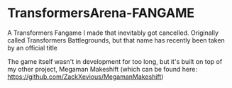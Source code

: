 # TransformersArena-FANGAME
A Transformers Fangame I made that inevitably got cancelled. Originally called Transformers Battlegrounds, but that name has recently been taken by an official title

The game itself wasn't in development for too long, but it's built on top of my other project, Megaman Makeshift 
(which can be found here: https://github.com/ZackXevious/MegamanMakeshift)
